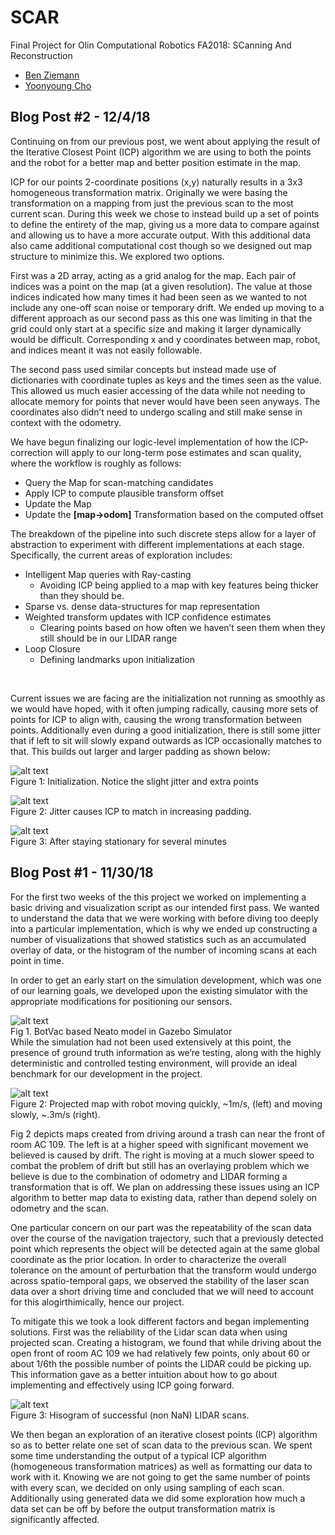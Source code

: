 # SCAR

Final Project for Olin Computational Robotics FA2018: SCanning And Reconstruction

- [Ben Ziemann](https://github.com/zneb97)
- [Yoonyoung Cho](https://github.com/yycho0108)

## Blog Post #2 - 12/4/18

Continuing on from our previous post, we went about applying the result of the Iterative Closest Point (ICP) algorithm we are using to both the points and the robot for a better map and better position estimate in the map.<br>

ICP for our points 2-coordinate positions (x,y) naturally results in a 3x3 homogeneous transformation matrix. Originally we were basing the transformation on a mapping from just the previous scan to the most current scan. During this week we chose to instead build up a set of points to define the entirety of the map, giving us a more data to compare against and allowing us to have a more accurate output. With this additional data also came additional computational cost though so we designed out map structure to minimize this. We explored two options.<br>

First was a 2D array, acting as a grid analog for the map. Each pair of indices was a point on the map (at a given resolution). The value at those indices indicated how many times it had been seen as we wanted to not include any one-off scan noise or temporary drift. We ended up moving to a different approach as our second pass as this one was limiting in that the grid could only start at a specific size and making it larger dynamically would be difficult. Corresponding x and y coordinates between map, robot, and indices meant it was not easily followable.<br>

The second pass used similar concepts but instead made use of dictionaries with coordinate tuples as keys and the times seen as the value. This allowed us much easier accessing of the data while not needing to allocate memory for points that never would have been seen anyways. The coordinates also didn’t need to undergo scaling and still make sense in context with the odometry.<br>

We have begun finalizing our logic-level implementation of how the ICP-correction will apply to our long-term pose estimates and scan quality, where the workflow is roughly as follows:<br>

* Query the Map for scan-matching candidates
* Apply ICP to compute plausible transform offset
* Update the Map
* Update the <b>[map→odom]</b> Transformation based on the computed offset

The breakdown of the pipeline into such discrete steps allow for a layer of abstraction to experiment with different implementations at each stage. Specifically, the current areas of exploration includes:<br>
* Intelligent Map queries with Ray-casting
    * Avoiding ICP being applied to a map with key features being thicker than they should be.
* Sparse vs. dense data-structures for map representation
* Weighted transform updates with ICP confidence estimates
    * Clearing points based on how often we haven’t seen them when they still should be in our LIDAR range
* Loop Closure
    * Defining landmarks upon initialization
 <br>

Current issues we are facing are the initialization not running as smoothly as we would have hoped, with it often jumping radically, causing more sets of points for ICP to align with, causing the wrong transformation between points. Additionally even during a good initialization, there is still some jitter that if left to sit will slowly expand outwards as ICP occasionally matches to that. This builds out larger and larger padding as shown below:<br>

![alt text](https://github.com/yycho0108/SCAR/blob/master/images/init.png "Initialization")
<br>
Figure 1: Initialization. Notice the slight jitter and extra points
<br>

![alt text](https://github.com/yycho0108/SCAR/blob/master/images/padding.png "Jitter causes ICP to match in increasing padding")
<br>
Figure 2: Jitter causes ICP to match in increasing padding.
<br>

![alt text](https://github.com/yycho0108/SCAR/blob/master/images/padding2.png "After staying stationary for several minutes")
<br>
Figure 3: After staying stationary for several minutes
<br>

## Blog Post #1 - 11/30/18

For the first two weeks of the this project we worked on implementing a basic driving and visualization script as our intended first pass. We wanted to understand the data that we were working with before diving too deeply into a particular implementation, which is why we ended up constructing a number of visualizations that showed statistics such as an accumulated overlay of data, or the histogram of the number of incoming scans at each point in time.<br>

In order to get an early start on the simulation development, which was one of our learning goals, we developed upon the existing simulator with the appropriate modifications for positioning our sensors.<br>


![alt text](https://github.com/yycho0108/SCAR/blob/master/images/neato.png "Simulation")
<br>
Fig 1. BotVac based Neato model in Gazebo Simulator
<br>
While the simulation had not been used extensively at this point, the presence of ground truth information as we’re testing, along with the highly deterministic and controlled testing environment, will provide an ideal benchmark for our development in the project.

![alt text](https://github.com/yycho0108/SCAR/blob/master/images/maps.png "Projected maps")
<br>
Figure 2: Projected map with robot moving quickly, ~1m/s, (left) and moving slowly, ~.3m/s (right).
<br>

Fig 2 depicts maps created from driving around a trash can near the front of room AC 109. The left is at a higher speed with significant movement we believed is caused by drift. The right is moving at a much slower speed to combat the problem of drift but still has an overlaying problem which we believe is due to the combination of odometry and LIDAR forming a transformation that is off. We plan on addressing these issues using an ICP algorithm to better map data to existing data, rather than depend solely on odometry and the scan. <br>

One particular concern on our part was the repeatability of the scan data over the course of the navigation trajectory, such that a previously detected point which represents the object will be detected again at the same global coordinate as the prior location. In order to characterize the overall tolerance on the amount of perturbation that the transform would undergo across spatio-temporal gaps, we observed the stability of the laser scan data over a short driving time and concluded that we will need to account for this alogirthimically, hence our project.

To mitigate this we took a look different factors and began implementing solutions.
First was the reliability of the Lidar scan data when using projected scan. Creating a histogram, we found that while driving about the open front of room AC 109 we had relatively few points, only about 60 or about 1/6th the possible number of points the LIDAR could be picking up. This information gave as a better intuition about how to go about implementing and effectively using ICP going forward.
 
![alt text](https://github.com/yycho0108/SCAR/blob/master/images/histo.png "Histogram of LIDAR Scan")
<br>
Figure 3: Hisogram of successful (non NaN) LIDAR scans.
<br>

We then began an exploration of an iterative closest points (ICP) algorithm so as to better relate one set of scan data to the previous scan. We spent some time understanding the output of a typical ICP algorithm (homogeneous transformation matrices) as well as formatting our data to work with it. Knowing we are not going to get the same number of points with every scan, we decided on only using sampling of each scan. Additionally using generated data we did some exploration how much a data set can be off by before the output transformation matrix is significantly affected.

